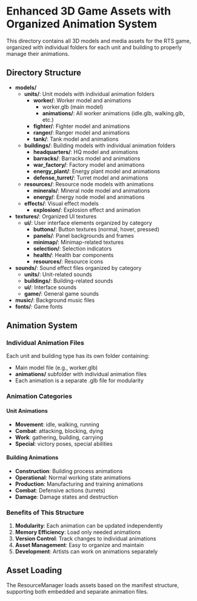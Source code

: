 # Enhanced 3D Game Assets with Organized Animation System

This directory contains all 3D models and media assets for the RTS game, organized with individual folders for each unit and building to properly manage their animations.

## Directory Structure

- **models/**
  - **units/**: Unit models with individual animation folders
    - **worker/**: Worker model and animations
      - worker.glb (main model)
      - **animations/**: All worker animations (idle.glb, walking.glb, etc.)
    - **fighter/**: Fighter model and animations
    - **ranger/**: Ranger model and animations  
    - **tank/**: Tank model and animations
  - **buildings/**: Building models with individual animation folders
    - **headquarters/**: HQ model and animations
    - **barracks/**: Barracks model and animations
    - **war_factory/**: Factory model and animations
    - **energy_plant/**: Energy plant model and animations
    - **defense_turret/**: Turret model and animations
  - **resources/**: Resource node models with animations
    - **minerals/**: Mineral node model and animations
    - **energy/**: Energy node model and animations
  - **effects/**: Visual effect models
    - **explosion/**: Explosion effect and animation
- **textures/**: Organized UI textures
  - **ui/**: User interface elements organized by category
    - **buttons/**: Button textures (normal, hover, pressed)
    - **panels/**: Panel backgrounds and frames
    - **minimap/**: Minimap-related textures
    - **selection/**: Selection indicators
    - **health/**: Health bar components
    - **resources/**: Resource icons
- **sounds/**: Sound effect files organized by category
  - **units/**: Unit-related sounds
  - **buildings/**: Building-related sounds
  - **ui/**: Interface sounds
  - **game/**: General game sounds
- **music/**: Background music files
- **fonts/**: Game fonts

## Animation System

### Individual Animation Files
Each unit and building type has its own folder containing:
- Main model file (e.g., worker.glb)
- **animations/** subfolder with individual animation files
- Each animation is a separate .glb file for modularity

### Animation Categories

#### Unit Animations
- **Movement**: idle, walking, running
- **Combat**: attacking, blocking, dying
- **Work**: gathering, building, carrying
- **Special**: victory poses, special abilities

#### Building Animations
- **Construction**: Building process animations
- **Operational**: Normal working state animations
- **Production**: Manufacturing and training animations
- **Combat**: Defensive actions (turrets)
- **Damage**: Damage states and destruction

### Benefits of This Structure
1. **Modularity**: Each animation can be updated independently
2. **Memory Efficiency**: Load only needed animations
3. **Version Control**: Track changes to individual animations
4. **Asset Management**: Easy to organize and maintain
5. **Development**: Artists can work on animations separately

## Asset Loading
The ResourceManager loads assets based on the manifest structure, supporting both embedded and separate animation files.
